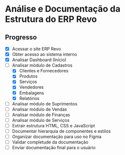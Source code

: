 # Análise e Documentação da Estrutura do ERP Revo

## Progresso

- [x] Acessar o site ERP Revo
- [x] Obter acesso ao sistema interno
- [x] Analisar Dashboard (Início)
- [ ] Analisar módulo de Cadastros
  - [x] Clientes e Fornecedores
  - [x] Produtos
  - [x] Serviços
  - [x] Vendedores
  - [x] Embalagens
  - [x] Relatórios
- [ ] Analisar módulo de Suprimentos
- [ ] Analisar módulo de Vendas
- [ ] Analisar módulo de Finanças
- [ ] Analisar módulo de Serviços
- [ ] Extrair estrutura HTML, CSS e JavaScript
- [ ] Documentar hierarquia de componentes e estilos
- [ ] Organizar documentação para uso no Figma
- [ ] Validar completude da documentação
- [ ] Enviar documentação final para o usuário
